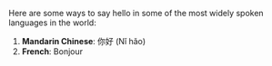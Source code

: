 Here are some ways to say hello in some of the most widely spoken languages in the world:

1. **Mandarin Chinese**: 你好 (Nǐ hǎo)
2. **French**: Bonjour

